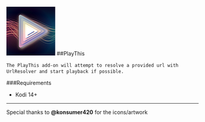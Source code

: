 ![PlayThis](https://raw.githubusercontent.com/anxdpanic/PlayThis-Extension/chrome/images/icon_128.png)
##PlayThis
```
The PlayThis add-on will attempt to resolve a provided url with UrlResolver and start playback if possible.
```
###Requirements
- Kodi 14+

---

Special thanks to **@konsumer420** for the icons/artwork

